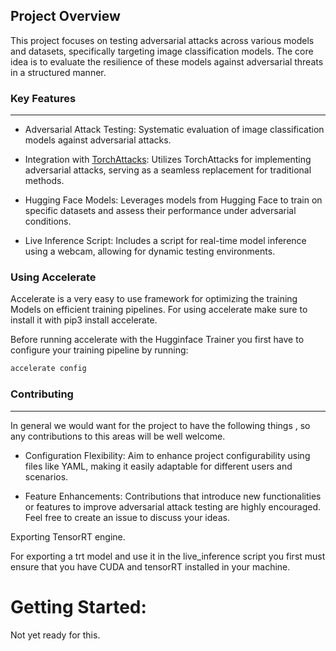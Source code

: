 ## Project Overview
This project focuses on testing adversarial attacks across various models and datasets, specifically targeting image classification models. The core idea is to evaluate the resilience of these models against adversarial threats in a structured manner.

### Key Features
----
 - Adversarial Attack Testing: Systematic evaluation of image classification models against adversarial attacks.

 - Integration with [TorchAttacks](https://github.com/Harry24k/adversarial-attacks-pytorch/): Utilizes TorchAttacks for implementing adversarial attacks, serving as a seamless replacement for traditional methods.

 - Hugging Face Models: Leverages models from Hugging Face to train on specific datasets and assess their performance under adversarial conditions.

 - Live Inference Script: Includes a script for real-time model inference using a webcam, allowing for dynamic testing environments.


### Using Accelerate 

Accelerate is a very easy to use framework for optimizing the training Models on efficient training pipelines.
For using accelerate make sure to install it with pip3 install accelerate.

Before running accelerate with the Hugginface Trainer you first have to configure your training pipeline by running:
```bash
accelerate config
```

### Contributing
---
In general we would want for the project to have the following things , so any contributions to this areas will be well welcome.

- Configuration Flexibility: Aim to enhance project configurability using files like YAML, making it easily adaptable for different users and scenarios.

- Feature Enhancements: Contributions that introduce new functionalities or features to improve adversarial attack testing are highly encouraged. Feel free to create an issue to discuss your ideas.


Exporting TensorRT engine.

For exporting a trt model and use it in the live_inference script you first must ensure that you  have CUDA and tensorRT installed in your machine.

# Getting Started:
Not yet ready for this.